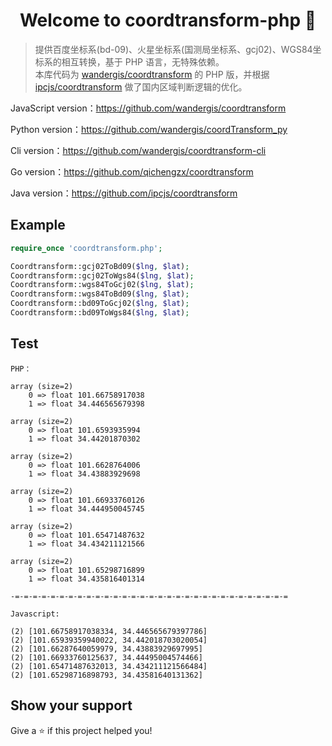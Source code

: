 <h1 align="center">Welcome to coordtransform-php 👋</h1>

> 提供百度坐标系(bd-09)、火星坐标系(国测局坐标系、gcj02)、WGS84坐标系的相互转换，基于 PHP 语言，无特殊依赖。<br>
> 本库代码为 [wandergis/coordtransform](https://github.com/wandergis/coordtransform) 的 PHP 版，并根据 [ipcjs/coordtransform](https://github.com/ipcjs/coordtransform) 做了国内区域判断逻辑的优化。

JavaScript version：https://github.com/wandergis/coordtransform

Python version：https://github.com/wandergis/coordTransform_py

Cli version：https://github.com/wandergis/coordtransform-cli

Go version：https://github.com/qichengzx/coordtransform

Java version：https://github.com/ipcjs/coordtransform

## Example

```php
require_once 'coordtransform.php';

Coordtransform::gcj02ToBd09($lng, $lat);
Coordtransform::gcj02ToWgs84($lng, $lat);
Coordtransform::wgs84ToGcj02($lng, $lat);
Coordtransform::wgs84ToBd09($lng, $lat);
Coordtransform::bd09ToGcj02($lng, $lat);
Coordtransform::bd09ToWgs84($lng, $lat);
```

## Test

```
PHP：

array (size=2)
    0 => float 101.66758917038
    1 => float 34.446565679398

array (size=2)
    0 => float 101.6593935994
    1 => float 34.44201870302

array (size=2)
    0 => float 101.6628764006
    1 => float 34.43883929698

array (size=2)
    0 => float 101.66933760126
    1 => float 34.444950045745

array (size=2)
    0 => float 101.65471487632
    1 => float 34.434211121566

array (size=2)
    0 => float 101.65298716899
    1 => float 34.435816401314

-=-=-=-=-=-=-=-=-=-=-=-=-=-=-=-=-=-=-=-=-=-=-=-=-=-=-=-=-=-=-=

Javascript: 

(2) [101.66758917038334, 34.446565679397786]
(2) [101.65939359940022, 34.442018703020054]
(2) [101.66287640059979, 34.43883929697995]
(2) [101.66933760125637, 34.44495004574466]
(2) [101.65471487632013, 34.434211121566484]
(2) [101.65298716898793, 34.43581640131362]
```

## Show your support

Give a ⭐️ if this project helped you!
